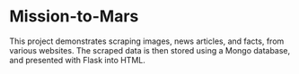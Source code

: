 # Mission-to-Mars
This project demonstrates scraping images, news articles, and facts, from various websites. The scraped data is then stored using a Mongo database, and presented with Flask into HTML.